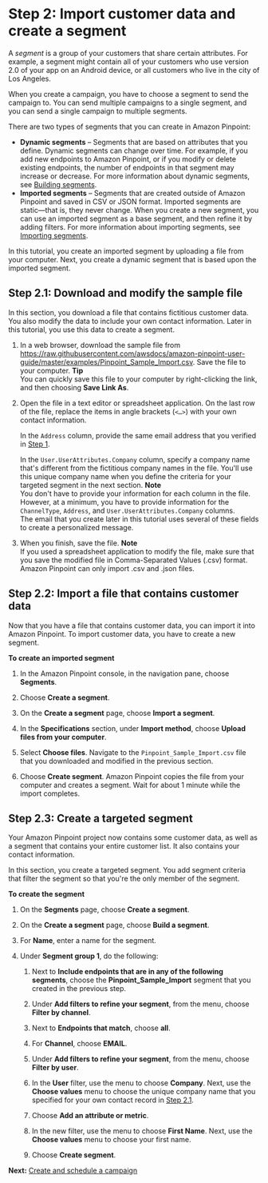 # Step 2: Import customer data and create a segment<a name="gettingstarted-import-customer-data"></a>

A *segment* is a group of your customers that share certain attributes\. For example, a segment might contain all of your customers who use version 2\.0 of your app on an Android device, or all customers who live in the city of Los Angeles\.

When you create a campaign, you have to choose a segment to send the campaign to\. You can send multiple campaigns to a single segment, and you can send a single campaign to multiple segments\.

There are two types of segments that you can create in Amazon Pinpoint:
+ **Dynamic segments** – Segments that are based on attributes that you define\. Dynamic segments can change over time\. For example, if you add new endpoints to Amazon Pinpoint, or if you modify or delete existing endpoints, the number of endpoints in that segment may increase or decrease\. For more information about dynamic segments, see [Building segments](segments-building.md)\.
+ **Imported segments** – Segments that are created outside of Amazon Pinpoint and saved in CSV or JSON format\. Imported segments are static—that is, they never change\. When you create a new segment, you can use an imported segment as a base segment, and then refine it by adding filters\. For more information about importing segments, see [Importing segments](segments-importing.md)\.

In this tutorial, you create an imported segment by uploading a file from your computer\. Next, you create a dynamic segment that is based upon the imported segment\.

## Step 2\.1: Download and modify the sample file<a name="gettingstarted-import-customer-data-download-sample-file"></a>

In this section, you download a file that contains fictitious customer data\. You also modify the data to include your own contact information\. Later in this tutorial, you use this data to create a segment\.

1. In a web browser, download the sample file from [https://raw\.githubusercontent\.com/awsdocs/amazon\-pinpoint\-user\-guide/master/examples/Pinpoint\_Sample\_Import\.csv](https://raw.githubusercontent.com/awsdocs/amazon-pinpoint-user-guide/master/examples/Pinpoint_Sample_Import.csv)\. Save the file to your computer\.
**Tip**  
You can quickly save this file to your computer by right\-clicking the link, and then choosing **Save Link As**\.

1. Open the file in a text editor or spreadsheet application\. On the last row of the file, replace the items in angle brackets \(`<…>`\) with your own contact information\.

   In the `Address` column, provide the same email address that you verified in [Step 1](gettingstarted-create-project.md)\.

   In the `User.UserAttributes.Company` column, specify a company name that's different from the fictitious company names in the file\. You'll use this unique company name when you define the criteria for your targeted segment in the next section\.
**Note**  
You don't have to provide your information for each column in the file\. However, at a minimum, you have to provide information for the `ChannelType`, `Address`, and `User.UserAttributes.Company` columns\.  
The email that you create later in this tutorial uses several of these fields to create a personalized message\.

1. When you finish, save the file\.
**Note**  
If you used a spreadsheet application to modify the file, make sure that you save the modified file in Comma\-Separated Values \(\.csv\) format\. Amazon Pinpoint can only import \.csv and \.json files\.

## Step 2\.2: Import a file that contains customer data<a name="gettingstarted-import-customer-data-import-segment"></a>

Now that you have a file that contains customer data, you can import it into Amazon Pinpoint\. To import customer data, you have to create a new segment\.

**To create an imported segment**

1. In the Amazon Pinpoint console, in the navigation pane, choose **Segments**\.

1. Choose **Create a segment**\.

1. On the **Create a segment** page, choose **Import a segment**\.

1. In the **Specifications** section, under **Import method**, choose **Upload files from your computer**\.

1. Select **Choose files**\. Navigate to the `Pinpoint_Sample_Import.csv` file that you downloaded and modified in the previous section\.

1. Choose **Create segment**\. Amazon Pinpoint copies the file from your computer and creates a segment\. Wait for about 1 minute while the import completes\. 

## Step 2\.3: Create a targeted segment<a name="gettingstarted-import-customer-data-create-targeted-segment"></a>

Your Amazon Pinpoint project now contains some customer data, as well as a segment that contains your entire customer list\. It also contains your contact information\.

In this section, you create a targeted segment\. You add segment criteria that filter the segment so that you're the only member of the segment\.

**To create the segment**

1. On the **Segments** page, choose **Create a segment**\. 

1. On the **Create a segment** page, choose **Build a segment**\.

1. For **Name**, enter a name for the segment\.

1. Under **Segment group 1**, do the following:

   1. Next to **Include endpoints that are in any of the following segments**, choose the **Pinpoint\_Sample\_Import** segment that you created in the previous step\.

   1. Under **Add filters to refine your segment**, from the menu, choose **Filter by channel**\.

   1. Next to **Endpoints that match**, choose **all**\.

   1. For **Channel**, choose **EMAIL**\.

   1. Under **Add filters to refine your segment**, from the menu, choose **Filter by user**\.

   1. In the **User** filter, use the menu to choose **Company**\. Next, use the **Choose values** menu to choose the unique company name that you specified for your own contact record in [Step 2\.1](#gettingstarted-import-customer-data-download-sample-file)\.

   1. Choose **Add an attribute or metric**\.

   1. In the new filter, use the menu to choose **First Name**\. Next, use the **Choose values** menu to choose your first name\.

   1. Choose **Create segment**\.

**Next:** [Create and schedule a campaign](gettingstarted-create-campaign.md)